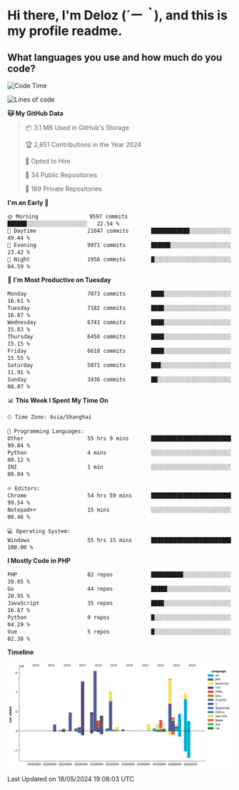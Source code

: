 # **Hi there, I'm Deloz (*´ー｀*), and this is my profile readme.**

## **What languages you use and how much do you code?**

<!--START_SECTION:waka-->
![Code Time](http://img.shields.io/badge/Code%20Time-4%2C020%20hrs%2022%20mins-blue)

![Lines of code](https://img.shields.io/badge/From%20Hello%20World%20I%27ve%20Written-41.3%20million%20lines%20of%20code-blue)

**🐱 My GitHub Data** 

> 📦 3.1 MB Used in GitHub's Storage 
 > 
> 🏆 2,651 Contributions in the Year 2024
 > 
> 💼 Opted to Hire
 > 
> 📜 34 Public Repositories 
 > 
> 🔑 189 Private Repositories 
 > 
**I'm an Early 🐤** 

```text
🌞 Morning                9597 commits        ██████░░░░░░░░░░░░░░░░░░░   22.54 % 
🌆 Daytime                21047 commits       ████████████░░░░░░░░░░░░░   49.44 % 
🌃 Evening                9971 commits        ██████░░░░░░░░░░░░░░░░░░░   23.42 % 
🌙 Night                  1956 commits        █░░░░░░░░░░░░░░░░░░░░░░░░   04.59 % 
```
📅 **I'm Most Productive on Tuesday** 

```text
Monday                   7073 commits        ████░░░░░░░░░░░░░░░░░░░░░   16.61 % 
Tuesday                  7182 commits        ████░░░░░░░░░░░░░░░░░░░░░   16.87 % 
Wednesday                6741 commits        ████░░░░░░░░░░░░░░░░░░░░░   15.83 % 
Thursday                 6450 commits        ████░░░░░░░░░░░░░░░░░░░░░   15.15 % 
Friday                   6618 commits        ████░░░░░░░░░░░░░░░░░░░░░   15.55 % 
Saturday                 5071 commits        ███░░░░░░░░░░░░░░░░░░░░░░   11.91 % 
Sunday                   3436 commits        ██░░░░░░░░░░░░░░░░░░░░░░░   08.07 % 
```


📊 **This Week I Spent My Time On** 

```text
🕑︎ Time Zone: Asia/Shanghai

💬 Programming Languages: 
Other                    55 hrs 9 mins       █████████████████████████   99.84 % 
Python                   4 mins              ░░░░░░░░░░░░░░░░░░░░░░░░░   00.12 % 
INI                      1 min               ░░░░░░░░░░░░░░░░░░░░░░░░░   00.04 % 

🔥 Editors: 
Chrome                   54 hrs 59 mins      █████████████████████████   99.54 % 
Notepad++                15 mins             ░░░░░░░░░░░░░░░░░░░░░░░░░   00.46 % 

💻 Operating System: 
Windows                  55 hrs 15 mins      █████████████████████████   100.00 % 
```

**I Mostly Code in PHP** 

```text
PHP                      82 repos            ██████████░░░░░░░░░░░░░░░   39.05 % 
Go                       44 repos            █████░░░░░░░░░░░░░░░░░░░░   20.95 % 
JavaScript               35 repos            ████░░░░░░░░░░░░░░░░░░░░░   16.67 % 
Python                   9 repos             █░░░░░░░░░░░░░░░░░░░░░░░░   04.29 % 
Vue                      5 repos             █░░░░░░░░░░░░░░░░░░░░░░░░   02.38 % 
```



**Timeline**

![Lines of Code chart](https://raw.githubusercontent.com/deloz/deloz/main/assets/bar_graph.png)


 Last Updated on 18/05/2024 19:08:03 UTC
<!--END_SECTION:waka-->
